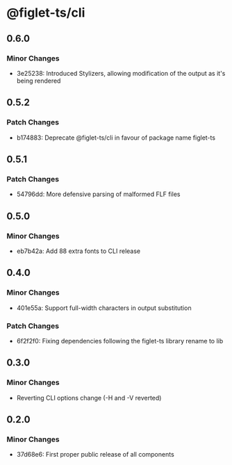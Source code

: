 # @figlet-ts/cli

## 0.6.0

### Minor Changes

-   3e25238: Introduced Stylizers, allowing modification of the output as it's being rendered

## 0.5.2

### Patch Changes

-   b174883: Deprecate @figlet-ts/cli in favour of package name figlet-ts

## 0.5.1

### Patch Changes

-   54796dd: More defensive parsing of malformed FLF files

## 0.5.0

### Minor Changes

-   eb7b42a: Add 88 extra fonts to CLI release

## 0.4.0

### Minor Changes

-   401e55a: Support full-width characters in output substitution

### Patch Changes

-   6f2f2f0: Fixing dependencies following the figlet-ts library rename to lib

## 0.3.0

### Minor Changes

-   Reverting CLI options change (-H and -V reverted)

## 0.2.0

### Minor Changes

-   37d68e6: First proper public release of all components
